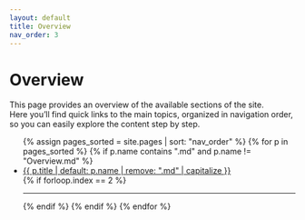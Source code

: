 ```yaml
---
layout: default
title: Overview
nav_order: 3
---
```


# Overview

This page provides an overview of the available sections of the site.  
Here you’ll find quick links to the main topics, organized in navigation order,  
so you can easily explore the content step by step.

<ul>
{% assign pages_sorted = site.pages | sort: "nav_order" %}
{% for p in pages_sorted %}
  {% if p.name contains ".md" and p.name != "Overview.md" %}
    <li><a href="{{ p.url | relative_url }}">{{ p.title | default: p.name | remove: ".md" | capitalize }}</a></li>
    {% if forloop.index == 2 %}
      <hr>
    {% endif %}
  {% endif %}
{% endfor %}
</ul>
